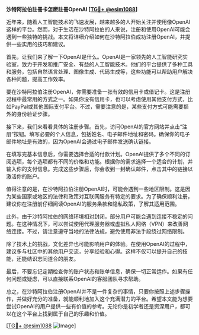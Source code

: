 **沙特阿拉伯註冊卡怎麽註冊OpenAI [[TG💪+ @esim1088](https://t.me/s/esim1088)]**

近年来，随着人工智能技术的飞速发展，越来越多的人开始关注并使用像OpenAI这样的平台。然而，对于生活在沙特阿拉伯的人来说，注册和使用OpenAI可能会遇到一些独特的挑战。本文将详细介绍如何在沙特阿拉伯成功注册OpenAI，并提供一些实用的技巧和建议。

首先，让我们来了解一下OpenAI是什么。OpenAI是一家领先的人工智能研究实验室，致力于开发和推广安全、有益的人工智能技术。他们的平台提供了多种工具和服务，包括自然语言处理、图像生成、代码生成等，这些功能可以帮助用户解决各种问题，提高工作效率。

要在沙特阿拉伯注册OpenAI，你需要准备一张有效的信用卡或借记卡。这是注册过程中最常用的方式之一。如果你没有信用卡，也可以考虑使用其他支付方式，比如PayPal或其他国际支付平台。不过，需要注意的是，某些支付方式可能需要额外的身份验证步骤。

接下来，我们来看看具体的注册步骤。首先，访问OpenAI的官方网站并点击“注册”按钮。填写必要的个人信息，包括姓名、电子邮件地址和密码。确保你的电子邮件地址是有效的，因为OpenAI会通过电子邮件发送确认链接。

在填写完基本信息后，你需要选择合适的付款计划。OpenAI提供了多个不同的订阅选项，每个选项都有不同的价格和功能。根据你的需求选择一个适合的计划，并输入你的支付信息。完成这些步骤后，你会收到一封确认邮件，点击其中的链接以激活你的账户。

值得注意的是，在沙特阿拉伯注册OpenAI时，可能会遇到一些地区限制。这是因为某些国家或地区的法律和政策对互联网服务有特定的要求。为了确保顺利注册，建议你在注册前仔细阅读OpenAI的服务条款和隐私政策，了解其适用范围。

此外，由于沙特阿拉伯的网络环境相对封闭，部分用户可能会遇到连接不稳定的问题。在这种情况下，可以尝试使用代理服务器或虚拟私人网络（VPN）来改善网络连接。不过，请注意遵守当地的法律法规，避免使用非法手段绕过网络限制。

除了技术上的挑战，文化差异也可能影响用户的体验。在使用OpenAI的过程中，建议多与社区中的其他用户交流，分享经验和心得。这样不仅可以提升自己的技能，还能结识志同道合的朋友。

最后，不要忘记定期检查你的账户状态和账单信息，确保一切正常运作。如果有任何问题或疑虑，可以直接联系OpenAI的客服团队寻求帮助。

总之，在沙特阿拉伯注册OpenAI并不是一件复杂的事情，只要你按照上述步骤操作，并做好充分的准备，就能顺利地加入这个充满潜力的平台。希望本文能为想要尝试OpenAI的用户提供一些有价值的参考。无论你是初学者还是资深用户，都可以在这个平台上找到属于自己的乐趣和价值。

[[TG💪+ @esim1088](https://t.me/s/esim1088) ![Image](https://i.postimg.cc/4NQfJmqS/Snipaste-2025-05-13-00-14-12.png)]